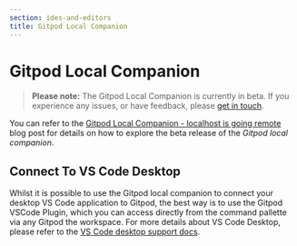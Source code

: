 ```yaml
---
section: ides-and-editors
title: Gitpod Local Companion
---
```


<script context="module">
  export const prerender = true;
</script>

# Gitpod Local Companion

> **Please note:** The Gitpod Local Companion is currently in beta. If you experience any issues, or have feedback, please [get in touch](https://www.gitpod.io/support).

You can refer to the [Gitpod Local Companion - localhost is going remote](/blog/local-app) blog post for details on how to explore the beta release of the _Gitpod local companion_.

## Connect To VS Code Desktop

Whilst it is possible to use the Gitpod local companion to connect your desktop VS Code application to Gitpod, the best way is to use the Gitpod VSCode Plugin, which you can access directly from the command pallette via any Gitpod the workspace. For more details about VS Code Desktop, please refer to the [VS Code desktop support docs](/docs/ides-and-editors/vscode).
